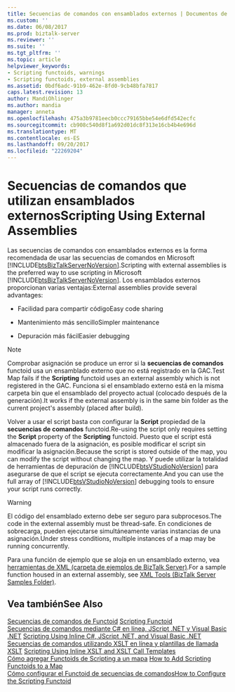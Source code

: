 ```yaml
---
title: Secuencias de comandos con ensamblados externos | Documentos de Microsoft
ms.custom: ''
ms.date: 06/08/2017
ms.prod: biztalk-server
ms.reviewer: ''
ms.suite: ''
ms.tgt_pltfrm: ''
ms.topic: article
helpviewer_keywords:
- Scripting functoids, warnings
- Scripting functoids, external assemblies
ms.assetid: 0bdf6adc-91b9-462e-8fd0-9cb48bfa7817
caps.latest.revision: 13
author: MandiOhlinger
ms.author: mandia
manager: anneta
ms.openlocfilehash: 475a3b9781eecb0ccc79165bbe54e6dfd542ecfc
ms.sourcegitcommit: cb908c540d8f1a692d01dc8f313e16cb4b4e696d
ms.translationtype: MT
ms.contentlocale: es-ES
ms.lasthandoff: 09/20/2017
ms.locfileid: "22269204"
---
```

# <a name="scripting-using-external-assemblies"></a><span data-ttu-id="19cb7-102">Secuencias de comandos que utilizan ensamblados externos</span><span class="sxs-lookup"><span data-stu-id="19cb7-102">Scripting Using External Assemblies</span></span>
<span data-ttu-id="19cb7-103">Las secuencias de comandos con ensamblados externos es la forma recomendada de usar las secuencias de comandos en Microsoft [!INCLUDE[btsBizTalkServerNoVersion](../includes/btsbiztalkservernoversion-md.md)].</span><span class="sxs-lookup"><span data-stu-id="19cb7-103">Scripting with external assemblies is the preferred way to use scripting in Microsoft [!INCLUDE[btsBizTalkServerNoVersion](../includes/btsbiztalkservernoversion-md.md)].</span></span> <span data-ttu-id="19cb7-104">Los ensamblados externos proporcionan varias ventajas:</span><span class="sxs-lookup"><span data-stu-id="19cb7-104">External assemblies provide several advantages:</span></span>  
  
-   <span data-ttu-id="19cb7-105">Facilidad para compartir código</span><span class="sxs-lookup"><span data-stu-id="19cb7-105">Easy code sharing</span></span>  
  
-   <span data-ttu-id="19cb7-106">Mantenimiento más sencillo</span><span class="sxs-lookup"><span data-stu-id="19cb7-106">Simpler maintenance</span></span>  
  
-   <span data-ttu-id="19cb7-107">Depuración más fácil</span><span class="sxs-lookup"><span data-stu-id="19cb7-107">Easier debugging</span></span>  
  
> [!NOTE]
>  <span data-ttu-id="19cb7-108">Comprobar asignación se produce un error si la **secuencias de comandos** functoid usa un ensamblado externo que no está registrado en la GAC.</span><span class="sxs-lookup"><span data-stu-id="19cb7-108">Test Map fails if the **Scripting** functoid uses an external assembly which is not registered in the GAC.</span></span> <span data-ttu-id="19cb7-109">Funciona si el ensamblado externo está en la misma carpeta bin que el ensamblado del proyecto actual (colocado después de la generación).</span><span class="sxs-lookup"><span data-stu-id="19cb7-109">It works if the external assembly is in the same bin folder as the current project's assembly (placed after build).</span></span>  
  
 <span data-ttu-id="19cb7-110">Volver a usar el script basta con configurar la **Script** propiedad de la **secuencias de comandos** functoid.</span><span class="sxs-lookup"><span data-stu-id="19cb7-110">Re-using the script only requires setting the **Script** property of the **Scripting** functoid.</span></span> <span data-ttu-id="19cb7-111">Puesto que el script está almacenado fuera de la asignación, es posible modificar el script sin modificar la asignación.</span><span class="sxs-lookup"><span data-stu-id="19cb7-111">Because the script is stored outside of the map, you can modify the script without changing the map.</span></span> <span data-ttu-id="19cb7-112">Y puede utilizar la totalidad de herramientas de depuración de [!INCLUDE[btsVStudioNoVersion](../includes/btsvstudionoversion-md.md)] para asegurarse de que el script se ejecuta correctamente.</span><span class="sxs-lookup"><span data-stu-id="19cb7-112">And you can use the full array of [!INCLUDE[btsVStudioNoVersion](../includes/btsvstudionoversion-md.md)] debugging tools to ensure your script runs correctly.</span></span>  
  
> [!WARNING]
>  <span data-ttu-id="19cb7-113">El código del ensamblado externo debe ser seguro para subprocesos.</span><span class="sxs-lookup"><span data-stu-id="19cb7-113">The code in the external assembly must be thread-safe.</span></span> <span data-ttu-id="19cb7-114">En condiciones de sobrecarga, pueden ejecutarse simultáneamente varias instancias de una asignación.</span><span class="sxs-lookup"><span data-stu-id="19cb7-114">Under stress conditions, multiple instances of a map may be running concurrently.</span></span>  
  
 <span data-ttu-id="19cb7-115">Para una función de ejemplo que se aloja en un ensamblado externo, vea [herramientas de XML (carpeta de ejemplos de BizTalk Server)](../core/xml-tools-biztalk-server-samples-folder.md).</span><span class="sxs-lookup"><span data-stu-id="19cb7-115">For a sample function housed in an external assembly, see [XML Tools (BizTalk Server Samples Folder)](../core/xml-tools-biztalk-server-samples-folder.md).</span></span>  
  
## <a name="see-also"></a><span data-ttu-id="19cb7-116">Vea también</span><span class="sxs-lookup"><span data-stu-id="19cb7-116">See Also</span></span>  
 <span data-ttu-id="19cb7-117">[Secuencias de comandos de Functoid](../core/scripting-functoid.md) </span><span class="sxs-lookup"><span data-stu-id="19cb7-117">[Scripting Functoid](../core/scripting-functoid.md) </span></span>  
 <span data-ttu-id="19cb7-118">[Secuencias de comandos mediante C# en línea, JScript .NET y Visual Basic .NET](../core/scripting-using-inline-csharp-jscript-net-and-visual-basic-net.md) </span><span class="sxs-lookup"><span data-stu-id="19cb7-118">[Scripting Using Inline C#, JScript .NET, and Visual Basic .NET](../core/scripting-using-inline-csharp-jscript-net-and-visual-basic-net.md) </span></span>  
 <span data-ttu-id="19cb7-119">[Secuencias de comandos utilizando XSLT en línea y plantillas de llamada XSLT](../core/scripting-using-inline-xslt-and-xslt-call-templates.md) </span><span class="sxs-lookup"><span data-stu-id="19cb7-119">[Scripting Using Inline XSLT and XSLT Call Templates](../core/scripting-using-inline-xslt-and-xslt-call-templates.md) </span></span>  
 <span data-ttu-id="19cb7-120">[Cómo agregar Functoids de Scripting a un mapa](../core/how-to-add-scripting-functoids-to-a-map.md) </span><span class="sxs-lookup"><span data-stu-id="19cb7-120">[How to Add Scripting Functoids to a Map](../core/how-to-add-scripting-functoids-to-a-map.md) </span></span>  
 [<span data-ttu-id="19cb7-121">Cómo configurar el Functoid de secuencias de comandos</span><span class="sxs-lookup"><span data-stu-id="19cb7-121">How to Configure the Scripting Functoid</span></span>](../core/how-to-configure-the-scripting-functoid.md)